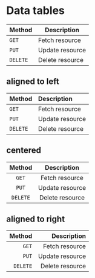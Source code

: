 # Data tables

| Method      | Description     |
| ----------- | --------------- |
| `GET`       | Fetch resource  |
| `PUT`       | Update resource |
| `DELETE`    | Delete resource |


## aligned to left

| Method      | Description     |
| :---------- | :---------------|
| `GET`       | Fetch resource  |
| `PUT`       | Update resource |
| `DELETE`    | Delete resource |

## centered

| Method      | Description     |
| :---------: | :-------------: |
| `GET`       | Fetch resource  |
| `PUT`       | Update resource |
| `DELETE`    | Delete resource |

## aligned to right

| Method      | Description     |
| ----------: | --------------: |
| `GET`       | Fetch resource  |
| `PUT`       | Update resource |
| `DELETE`    | Delete resource |

